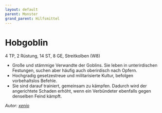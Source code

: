 ```yaml
---
layout: default
parent: Monster
grand_parent: Hilfsmittel
---
```


# Hobgoblin
4 TP, 2 Rüstung, 14 ST, 8 GE, Streitkolben (W8)
- Große und stämmige Verwandte der Goblins. Sie leben in unterirdischen Festungen, suchen aber häufig auch oberirdisch nach Opfern.
- Hochgradig gesetzestreue und militarisierte Kultur, befolgen vorbehaltslos Befehle.
- Sie sind darauf trainiert, gemeinsam zu kämpfen. Dadurch wird der angerichtete Schaden erhöht, wenn ein Verbündeter ebenfalls gegen denselben Feind kämpft.

*Autor: [xenio](https://xenioinabottle.blogspot.com)*
